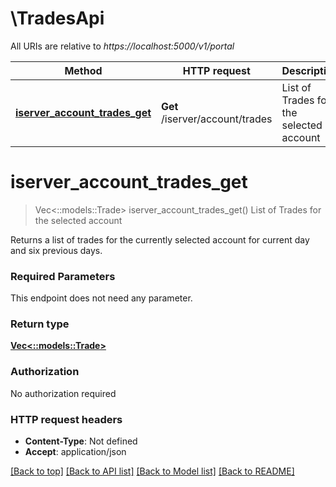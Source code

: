 # \TradesApi

All URIs are relative to *https://localhost:5000/v1/portal*

Method | HTTP request | Description
------------- | ------------- | -------------
[**iserver_account_trades_get**](TradesApi.md#iserver_account_trades_get) | **Get** /iserver/account/trades | List of Trades for the selected account


# **iserver_account_trades_get**
> Vec<::models::Trade> iserver_account_trades_get()
List of Trades for the selected account

Returns a list of trades for the currently selected account for current day and six previous days.

### Required Parameters
This endpoint does not need any parameter.

### Return type

[**Vec<::models::Trade>**](trade.md)

### Authorization

No authorization required

### HTTP request headers

 - **Content-Type**: Not defined
 - **Accept**: application/json

[[Back to top]](#) [[Back to API list]](../README.md#documentation-for-api-endpoints) [[Back to Model list]](../README.md#documentation-for-models) [[Back to README]](../README.md)

